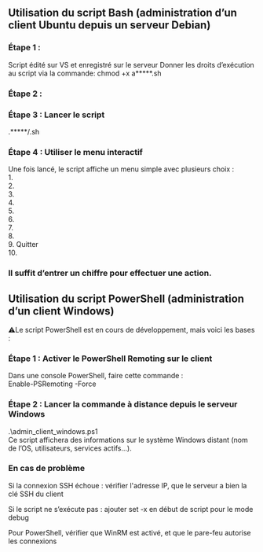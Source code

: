 ## Utilisation du script Bash (administration d’un client Ubuntu depuis un serveur Debian)  

### Étape 1 :   
Script édité sur VS et enregistré sur le serveur
Donner les droits d’exécution au script via la commande: chmod +x a*****.sh  

### Étape 2 :   

### Étape 3 : Lancer le script  
.*****/.sh  

### Étape 4 : Utiliser le menu interactif  
Une fois lancé, le script affiche un menu simple avec plusieurs choix :  
1.   
2.   
3.   
4.   
5.   
6.   
7.   
8.   
9. Quitter  
10.   
### Il suffit d’entrer un chiffre pour effectuer une action.   

## Utilisation du script PowerShell (administration d’un client Windows)  
⚠Le script PowerShell est en cours de développement, mais voici les bases :  

### Étape 1 : Activer le PowerShell Remoting sur le client  
Dans une console PowerShell, faire cette commande :  
Enable-PSRemoting -Force  

### Étape 2 : Lancer la commande à distance depuis le serveur Windows  
.\admin_client_windows.ps1  
Ce script affichera des informations sur le système Windows distant (nom de l’OS, utilisateurs, services actifs…).  

### En cas de problème  
Si la connexion SSH échoue : vérifier l'adresse IP, que le serveur a bien la clé SSH du client  

Si le script ne s’exécute pas : ajouter set -x en début de script pour le mode debug  

Pour PowerShell, vérifier que WinRM est activé, et que le pare-feu autorise les connexions  


